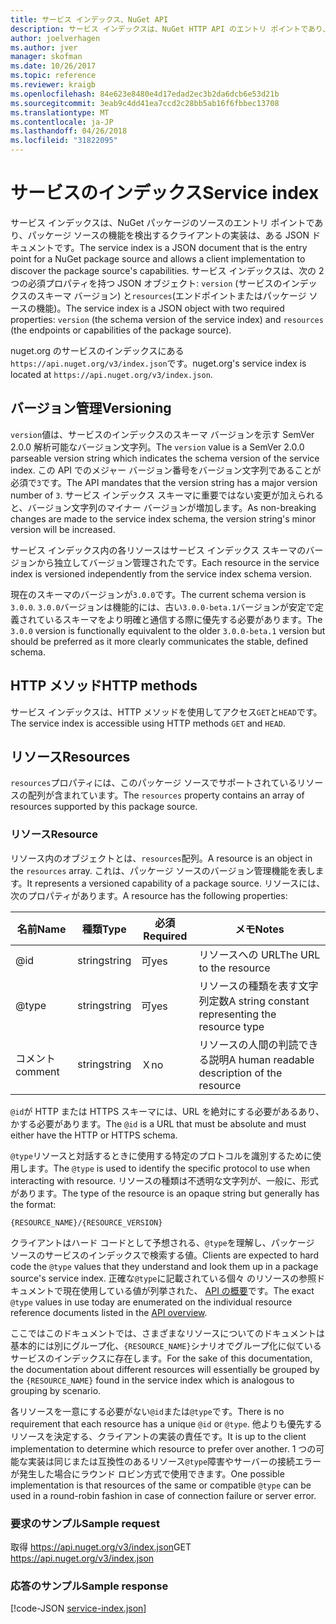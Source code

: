 ```yaml
---
title: サービス インデックス、NuGet API
description: サービス インデックスは、NuGet HTTP API のエントリ ポイントであり、サーバーの機能を列挙します。
author: joelverhagen
ms.author: jver
manager: skofman
ms.date: 10/26/2017
ms.topic: reference
ms.reviewer: kraigb
ms.openlocfilehash: 84e623e8480e4d17edad2ec3b2da6dcb6e53d21b
ms.sourcegitcommit: 3eab9c4dd41ea7ccd2c28bb5ab16f6fbbec13708
ms.translationtype: MT
ms.contentlocale: ja-JP
ms.lasthandoff: 04/26/2018
ms.locfileid: "31822095"
---
```

# <a name="service-index"></a><span data-ttu-id="c2595-103">サービスのインデックス</span><span class="sxs-lookup"><span data-stu-id="c2595-103">Service index</span></span>

<span data-ttu-id="c2595-104">サービス インデックスは、NuGet パッケージのソースのエントリ ポイントであり、パッケージ ソースの機能を検出するクライアントの実装は、ある JSON ドキュメントです。</span><span class="sxs-lookup"><span data-stu-id="c2595-104">The service index is a JSON document that is the entry point for a NuGet package source and allows a client implementation to discover the package source's capabilities.</span></span> <span data-ttu-id="c2595-105">サービス インデックスは、次の 2 つの必須プロパティを持つ JSON オブジェクト: `version` (サービスのインデックスのスキーマ バージョン) と`resources`(エンドポイントまたはパッケージ ソースの機能)。</span><span class="sxs-lookup"><span data-stu-id="c2595-105">The service index is a JSON object with two required properties: `version` (the schema version of the service index) and `resources`  (the endpoints or capabilities of the package source).</span></span>

<span data-ttu-id="c2595-106">nuget.org のサービスのインデックスにある`https://api.nuget.org/v3/index.json`です。</span><span class="sxs-lookup"><span data-stu-id="c2595-106">nuget.org's service index is located at `https://api.nuget.org/v3/index.json`.</span></span>

## <a name="versioning"></a><span data-ttu-id="c2595-107">バージョン管理</span><span class="sxs-lookup"><span data-stu-id="c2595-107">Versioning</span></span>

<span data-ttu-id="c2595-108">`version`値は、サービスのインデックスのスキーマ バージョンを示す SemVer 2.0.0 解析可能なバージョン文字列。</span><span class="sxs-lookup"><span data-stu-id="c2595-108">The `version` value is a SemVer 2.0.0 parseable version string which indicates the schema version of the service index.</span></span> <span data-ttu-id="c2595-109">この API でのメジャー バージョン番号をバージョン文字列であることが必須で`3`です。</span><span class="sxs-lookup"><span data-stu-id="c2595-109">The API mandates that the version string has a major version number of `3`.</span></span> <span data-ttu-id="c2595-110">サービス インデックス スキーマに重要ではない変更が加えられると、バージョン文字列のマイナー バージョンが増加します。</span><span class="sxs-lookup"><span data-stu-id="c2595-110">As non-breaking changes are made to the service index schema, the version string's minor version will be increased.</span></span>

<span data-ttu-id="c2595-111">サービス インデックス内の各リソースはサービス インデックス スキーマのバージョンから独立してバージョン管理されたです。</span><span class="sxs-lookup"><span data-stu-id="c2595-111">Each resource in the service index is versioned independently from the service index schema version.</span></span>

<span data-ttu-id="c2595-112">現在のスキーマのバージョンが`3.0.0`です。</span><span class="sxs-lookup"><span data-stu-id="c2595-112">The current schema version is `3.0.0`.</span></span> <span data-ttu-id="c2595-113">`3.0.0`バージョンは機能的には、古い`3.0.0-beta.1`バージョンが安定で定義されているスキーマをより明確と通信する際に優先する必要があります。</span><span class="sxs-lookup"><span data-stu-id="c2595-113">The `3.0.0` version is functionally equivalent to the older `3.0.0-beta.1` version but should be preferred as it more clearly communicates the stable, defined schema.</span></span>

## <a name="http-methods"></a><span data-ttu-id="c2595-114">HTTP メソッド</span><span class="sxs-lookup"><span data-stu-id="c2595-114">HTTP methods</span></span>

<span data-ttu-id="c2595-115">サービス インデックスは、HTTP メソッドを使用してアクセス`GET`と`HEAD`です。</span><span class="sxs-lookup"><span data-stu-id="c2595-115">The service index is accessible using HTTP methods `GET` and `HEAD`.</span></span>

## <a name="resources"></a><span data-ttu-id="c2595-116">リソース</span><span class="sxs-lookup"><span data-stu-id="c2595-116">Resources</span></span>

<span data-ttu-id="c2595-117">`resources`プロパティには、このパッケージ ソースでサポートされているリソースの配列が含まれています。</span><span class="sxs-lookup"><span data-stu-id="c2595-117">The `resources` property contains an array of resources supported by this package source.</span></span>

### <a name="resource"></a><span data-ttu-id="c2595-118">リソース</span><span class="sxs-lookup"><span data-stu-id="c2595-118">Resource</span></span>

<span data-ttu-id="c2595-119">リソース内のオブジェクトとは、`resources`配列。</span><span class="sxs-lookup"><span data-stu-id="c2595-119">A resource is an object in the `resources` array.</span></span> <span data-ttu-id="c2595-120">これは、パッケージ ソースのバージョン管理機能を表します。</span><span class="sxs-lookup"><span data-stu-id="c2595-120">It represents a versioned capability of a package source.</span></span> <span data-ttu-id="c2595-121">リソースには、次のプロパティがあります。</span><span class="sxs-lookup"><span data-stu-id="c2595-121">A resource has the following properties:</span></span>

<span data-ttu-id="c2595-122">名前</span><span class="sxs-lookup"><span data-stu-id="c2595-122">Name</span></span>          | <span data-ttu-id="c2595-123">種類</span><span class="sxs-lookup"><span data-stu-id="c2595-123">Type</span></span>   | <span data-ttu-id="c2595-124">必須</span><span class="sxs-lookup"><span data-stu-id="c2595-124">Required</span></span> | <span data-ttu-id="c2595-125">メモ</span><span class="sxs-lookup"><span data-stu-id="c2595-125">Notes</span></span>
------------- | ------ | -------- | -----
@id           | <span data-ttu-id="c2595-126">string</span><span class="sxs-lookup"><span data-stu-id="c2595-126">string</span></span> | <span data-ttu-id="c2595-127">可</span><span class="sxs-lookup"><span data-stu-id="c2595-127">yes</span></span>      | <span data-ttu-id="c2595-128">リソースへの URL</span><span class="sxs-lookup"><span data-stu-id="c2595-128">The URL to the resource</span></span>
@type         | <span data-ttu-id="c2595-129">string</span><span class="sxs-lookup"><span data-stu-id="c2595-129">string</span></span> | <span data-ttu-id="c2595-130">可</span><span class="sxs-lookup"><span data-stu-id="c2595-130">yes</span></span>      | <span data-ttu-id="c2595-131">リソースの種類を表す文字列定数</span><span class="sxs-lookup"><span data-stu-id="c2595-131">A string constant representing the resource type</span></span>
<span data-ttu-id="c2595-132">コメント</span><span class="sxs-lookup"><span data-stu-id="c2595-132">comment</span></span>       | <span data-ttu-id="c2595-133">string</span><span class="sxs-lookup"><span data-stu-id="c2595-133">string</span></span> | <span data-ttu-id="c2595-134">Ｘ</span><span class="sxs-lookup"><span data-stu-id="c2595-134">no</span></span>       | <span data-ttu-id="c2595-135">リソースの人間の判読できる説明</span><span class="sxs-lookup"><span data-stu-id="c2595-135">A human readable description of the resource</span></span>

<span data-ttu-id="c2595-136">`@id`が HTTP または HTTPS スキーマには、URL を絶対にする必要があるあり、かする必要があります。</span><span class="sxs-lookup"><span data-stu-id="c2595-136">The `@id` is a URL that must be absolute and must either have the HTTP or HTTPS schema.</span></span>

<span data-ttu-id="c2595-137">`@type`リソースと対話するときに使用する特定のプロトコルを識別するために使用します。</span><span class="sxs-lookup"><span data-stu-id="c2595-137">The `@type` is used to identify the specific protocol to use when interacting with resource.</span></span> <span data-ttu-id="c2595-138">リソースの種類は不透明な文字列が、一般に、形式があります。</span><span class="sxs-lookup"><span data-stu-id="c2595-138">The type of the resource is an opaque string but generally has the format:</span></span>

    {RESOURCE_NAME}/{RESOURCE_VERSION}

<span data-ttu-id="c2595-139">クライアントはハード コードとして予想される、`@type`を理解し、パッケージ ソースのサービスのインデックスで検索する値。</span><span class="sxs-lookup"><span data-stu-id="c2595-139">Clients are expected to hard code the `@type` values that they understand and look them up in a package source's service index.</span></span> <span data-ttu-id="c2595-140">正確な`@type`に記載されている個々 のリソースの参照ドキュメントで現在使用している値が列挙された、 [API の概要](overview.md#resources-and-schema)です。</span><span class="sxs-lookup"><span data-stu-id="c2595-140">The exact `@type` values in use today are enumerated on the individual resource reference documents listed in the [API overview](overview.md#resources-and-schema).</span></span>

<span data-ttu-id="c2595-141">ここではこのドキュメントでは、さまざまなリソースについてのドキュメントは基本的には別にグループ化、`{RESOURCE_NAME}`シナリオでグループ化に似ているサービスのインデックスに存在します。</span><span class="sxs-lookup"><span data-stu-id="c2595-141">For the sake of this documentation, the documentation about different resources will essentially be grouped by the `{RESOURCE_NAME}` found in the service index which is analogous to grouping by scenario.</span></span> 

<span data-ttu-id="c2595-142">各リソースを一意にする必要がない`@id`または`@type`です。</span><span class="sxs-lookup"><span data-stu-id="c2595-142">There is no requirement that each resource has a unique `@id` or `@type`.</span></span> <span data-ttu-id="c2595-143">他よりも優先するリソースを決定する、クライアントの実装の責任です。</span><span class="sxs-lookup"><span data-stu-id="c2595-143">It is up to the client implementation to determine which resource to prefer over another.</span></span> <span data-ttu-id="c2595-144">1 つの可能な実装は同じまたは互換性のあるリソース`@type`障害やサーバーの接続エラーが発生した場合にラウンド ロビン方式で使用できます。</span><span class="sxs-lookup"><span data-stu-id="c2595-144">One possible implementation is that resources of the same or compatible `@type` can be used in a round-robin fashion in case of connection failure or server error.</span></span>

### <a name="sample-request"></a><span data-ttu-id="c2595-145">要求のサンプル</span><span class="sxs-lookup"><span data-stu-id="c2595-145">Sample request</span></span>

<span data-ttu-id="c2595-146">取得 https://api.nuget.org/v3/index.json</span><span class="sxs-lookup"><span data-stu-id="c2595-146">GET https://api.nuget.org/v3/index.json</span></span>

### <a name="sample-response"></a><span data-ttu-id="c2595-147">応答のサンプル</span><span class="sxs-lookup"><span data-stu-id="c2595-147">Sample response</span></span>

[!code-JSON [service-index.json](./_data/service-index.json)]
